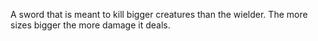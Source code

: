 A sword that is meant to kill bigger creatures than the wielder. The more sizes bigger the more damage it deals.

